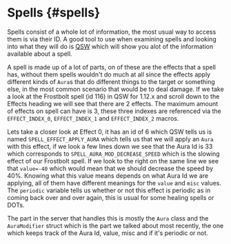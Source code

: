 # Spells                                 {#spells} #

Spells consist of a whole lot of information, the most usual way to access them is via their ID. A good
tool to use when examining spells and looking into what they will do is [QSW](https://github.com/sidsukana/QSpellWork) which will show you alot of the information available about a spell.

A spell is made up of a lot of parts, on of these are the effects that a spell has, without them spells
wouldn't do much at all since the effects apply different kinds of `Aura`s that do different things
to the target or something else, in the most common scenario that would be to deal damage. If we take
a look at the Frostbolt spell (id 116) in QSW for 1.12.x and scroll down to the Effects heading we will
see that there are 2 effects. The maximum amount of effects on spell can have is 3, these three indexes
are referenced via the `EFFECT_INDEX_0`, `EFFECT_INDEX_1` and `EFFECT_INDEX_2` macros.

Lets take a closer look at Effect 0, it has an id of 6 which QSW tells us is named `SPELL_EFFECT_APPLY_AURA` which tells us that we will apply an `Aura` with this effect, if we look a few lines down we see that
the Aura Id is 33 which corresponds to `SPELL_AURA_MOD_DECREASE_SPEED` which is the slowing effect of
our Frostbolt spell. If we look to the right on the same line we see that `value=-40` which would mean
that we should decrease the speed by 40%. Knowing what this value means depends on what Aura Id we are
applying, all of them have different meanings for the `value` and `misc` values. The `periodic` variable
tells us whether or not this effect is periodic as in coming back over and over again, this is usual
for some healing spells or DOTs.

The part in the server that handles this is mostly the `Aura` class and the `AuraModifier` struct which
is the part we talked about most recently, the one which keeps track of the Aura Id, value, misc and if it's periodic or not. 
